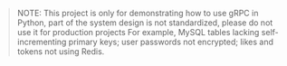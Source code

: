 
> NOTE: This project is only for demonstrating how to use gRPC in Python, part of the system design is not standardized, please do not use it for production projects
> For example, MySQL tables lacking self-incrementing primary keys; user passwords not encrypted; likes and tokens not using Redis.
